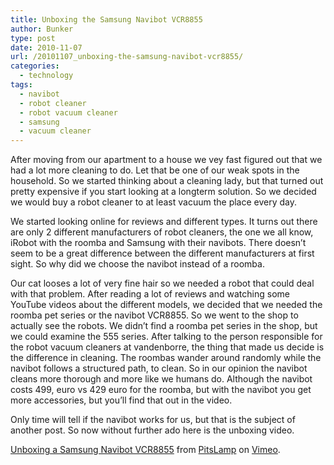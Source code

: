 ```yaml
---
title: Unboxing the Samsung Navibot VCR8855
author: Bunker
type: post
date: 2010-11-07
url: /20101107_unboxing-the-samsung-navibot-vcr8855/
categories:
  - technology
tags:
  - navibot
  - robot cleaner
  - robot vacuum cleaner
  - samsung
  - vacuum cleaner
---
```

After moving from our apartment to a house we vey fast figured out that we had a lot more cleaning to do. Let that be one of our weak spots in the household. So we started thinking about a cleaning lady, but that turned out pretty expensive if you start looking at a longterm solution. So we decided we would buy a robot cleaner to at least vacuum the place every day.

We started looking online for reviews and different types. It turns out there are only 2 different manufacturers of robot cleaners, the one we all know, iRobot with the roomba and Samsung with their navibots. There doesn&#8217;t seem to be a great difference between the different manufacturers at first sight. So why did we choose the navibot instead of a roomba.

Our cat looses a lot of very fine hair so we needed a robot that could deal with that problem. After reading a lot of reviews and watching some YouTube videos about the different models, we decided that we needed the roomba pet series or the navibot VCR8855. So we went to the shop to actually see the robots. We didn&#8217;t find a roomba pet series in the shop, but we could examine the 555 series. After talking to the person responsible for the robot vacuum cleaners at vandenborre, the thing that made us decide is the difference in cleaning. The roombas wander around randomly while the navibot follows a structured path, to clean. So in our opinion the navibot cleans more thorough and more like we humans do. Although the navibot costs 499, euro vs 429 euro for the roomba, but with the navibot you get more accessories, but you&#8217;ll find that out in the video.

Only time will tell if the navibot works for us, but that is the subject of another post. So now without further ado here is the unboxing video.

[Unboxing a Samsung Navibot VCR8855][1] from [PitsLamp][2] on [Vimeo][3].

 [1]: http://vimeo.com/16573688
 [2]: http://vimeo.com/pitslamp
 [3]: http://vimeo.com